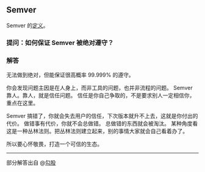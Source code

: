 ## Semver

Semver 的[定义](https://semver.org/lang/zh-CN/)。

### 提问：如何保证 Semver 被绝对遵守？

### 解答

无法做到绝对，但能保证很高概率 99.999% 的遵守。

你会发现问题主因是在人身上，而非工具的问题，也并非流程的问题。
Semver 靠人。靠人，就是信任问题。
信任是你自己争取的，不是要求别人一定相信你，重点在这里。

Semver 搞错了，你就会失去用户的信任，下次版本就升不上去，这就是你付出的代价。
做错事有代价，你就不会总做错。
总做错的东西就会被淘汰。
某种角度看这是一种丛林法则。把丛林法则建立起来，别的事情大家就会自己看着办了。

所以要心怀敬畏，打造一个可信的生态。

----

部分解答出自 @[勾股](https://github.com/Jinjiang)
